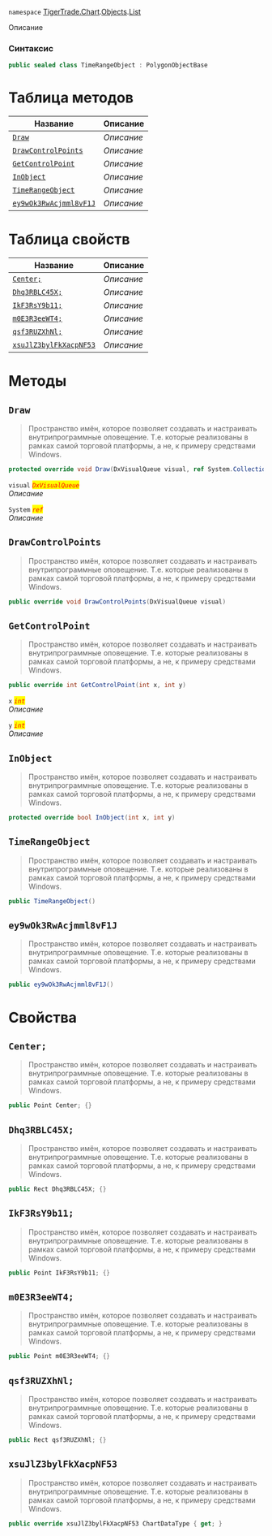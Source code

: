 
`namespace` [TigerTrade.Chart](../../../TigerTrade.Chart.md).[Objects](../../../TigerTrade.Chart/Objects.md).[List](../../../TigerTrade.Chart/Objects/List.md)


Описание

### Синтаксис
```csharp
public sealed class TimeRangeObject : PolygonObjectBase
```


# Таблица методов
| Название | Описание |
| --- | --- |
| [`Draw`](./TimeRangeObject.cs/Методы/Draw.md) | *Описание* |
| [`DrawControlPoints`](./TimeRangeObject.cs/Методы/DrawControlPoints.md) | *Описание* |
| [`GetControlPoint`](./TimeRangeObject.cs/Методы/GetControlPoint.md) | *Описание* |
| [`InObject`](./TimeRangeObject.cs/Методы/InObject.md) | *Описание* |
| [`TimeRangeObject`](./TimeRangeObject.cs/Методы/TimeRangeObject.md) | *Описание* |
| [`ey9wOk3RwAcjmml8vF1J`](./TimeRangeObject.cs/Методы/ey9wOk3RwAcjmml8vF1J.md) | *Описание* |

# Таблица свойств
| Название | Описание |
| --- | --- |
| [`Center;`](./TimeRangeObject.cs/Свойства/Center;.md) | *Описание* |
| [`Dhq3RBLC45X;`](./TimeRangeObject.cs/Свойства/Dhq3RBLC45X;.md) | *Описание* |
| [`IkF3RsY9b11;`](./TimeRangeObject.cs/Свойства/IkF3RsY9b11;.md) | *Описание* |
| [`m0E3R3eeWT4;`](./TimeRangeObject.cs/Свойства/m0E3R3eeWT4;.md) | *Описание* |
| [`qsf3RUZXhNl;`](./TimeRangeObject.cs/Свойства/qsf3RUZXhNl;.md) | *Описание* |
| [`xsuJlZ3bylFkXacpNF53`](./TimeRangeObject.cs/Свойства/xsuJlZ3bylFkXacpNF53.md) | *Описание* |





# Методы

## `Draw`
> Пространство имён, которое позволяет создавать и настраивать внутрипрограммные оповещение. Т.е. которые реализованы в рамках самой торговой платформы, а не, к примеру средствами Windows.

```csharp
protected override void Draw(DxVisualQueue visual, ref System.Collections.Generic.List<ObjectLabelInfo> labels)
```

`visual` <mark style="color:red;">*`DxVisualQueue`*</mark>  
 *Описание*  

`System` <mark style="color:red;">*`ref`*</mark>  
 *Описание*  



## `DrawControlPoints`
> Пространство имён, которое позволяет создавать и настраивать внутрипрограммные оповещение. Т.е. которые реализованы в рамках самой торговой платформы, а не, к примеру средствами Windows.

```csharp
public override void DrawControlPoints(DxVisualQueue visual)
```


## `GetControlPoint`
> Пространство имён, которое позволяет создавать и настраивать внутрипрограммные оповещение. Т.е. которые реализованы в рамках самой торговой платформы, а не, к примеру средствами Windows.

```csharp
public override int GetControlPoint(int x, int y)
```

`x` <mark style="color:red;">*`int`*</mark>  
 *Описание*  

`y` <mark style="color:red;">*`int`*</mark>  
 *Описание*  



## `InObject`
> Пространство имён, которое позволяет создавать и настраивать внутрипрограммные оповещение. Т.е. которые реализованы в рамках самой торговой платформы, а не, к примеру средствами Windows.

```csharp
protected override bool InObject(int x, int y)
```


## `TimeRangeObject`
> Пространство имён, которое позволяет создавать и настраивать внутрипрограммные оповещение. Т.е. которые реализованы в рамках самой торговой платформы, а не, к примеру средствами Windows.

```csharp
public TimeRangeObject()
```


## `ey9wOk3RwAcjmml8vF1J`
> Пространство имён, которое позволяет создавать и настраивать внутрипрограммные оповещение. Т.е. которые реализованы в рамках самой торговой платформы, а не, к примеру средствами Windows.

```csharp
public ey9wOk3RwAcjmml8vF1J()
```

# Свойства

## `Center;`
> Пространство имён, которое позволяет создавать и настраивать внутрипрограммные оповещение. Т.е. которые реализованы в рамках самой торговой платформы, а не, к примеру средствами Windows.

```csharp
public Point Center; {}
```

## `Dhq3RBLC45X;`
> Пространство имён, которое позволяет создавать и настраивать внутрипрограммные оповещение. Т.е. которые реализованы в рамках самой торговой платформы, а не, к примеру средствами Windows.

```csharp
public Rect Dhq3RBLC45X; {}
```

## `IkF3RsY9b11;`
> Пространство имён, которое позволяет создавать и настраивать внутрипрограммные оповещение. Т.е. которые реализованы в рамках самой торговой платформы, а не, к примеру средствами Windows.

```csharp
public Point IkF3RsY9b11; {}
```

## `m0E3R3eeWT4;`
> Пространство имён, которое позволяет создавать и настраивать внутрипрограммные оповещение. Т.е. которые реализованы в рамках самой торговой платформы, а не, к примеру средствами Windows.

```csharp
public Point m0E3R3eeWT4; {}
```

## `qsf3RUZXhNl;`
> Пространство имён, которое позволяет создавать и настраивать внутрипрограммные оповещение. Т.е. которые реализованы в рамках самой торговой платформы, а не, к примеру средствами Windows.

```csharp
public Rect qsf3RUZXhNl; {}
```

## `xsuJlZ3bylFkXacpNF53`
> Пространство имён, которое позволяет создавать и настраивать внутрипрограммные оповещение. Т.е. которые реализованы в рамках самой торговой платформы, а не, к примеру средствами Windows.

```csharp
public override xsuJlZ3bylFkXacpNF53 ChartDataType { get; }
```

